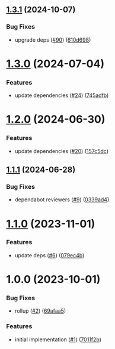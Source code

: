 ## [1.3.1](https://github.com/promotedai/browser-impression-tracker/compare/v1.3.0...v1.3.1) (2024-10-07)


### Bug Fixes

* upgrade deps ([#90](https://github.com/promotedai/browser-impression-tracker/issues/90)) ([610d698](https://github.com/promotedai/browser-impression-tracker/commit/610d698c01984a5dd1c62208b69d30dc91ef99d0))

# [1.3.0](https://github.com/promotedai/browser-impression-tracker/compare/v1.2.0...v1.3.0) (2024-07-04)


### Features

* update dependencies ([#24](https://github.com/promotedai/browser-impression-tracker/issues/24)) ([745adfb](https://github.com/promotedai/browser-impression-tracker/commit/745adfba1439ed6d2e8677424d9cb4615216a43a))

# [1.2.0](https://github.com/promotedai/browser-impression-tracker/compare/v1.1.1...v1.2.0) (2024-06-30)


### Features

* update dependencies ([#20](https://github.com/promotedai/browser-impression-tracker/issues/20)) ([157c5dc](https://github.com/promotedai/browser-impression-tracker/commit/157c5dc91a7af085ee4825bc5d1a13457db284d9))

## [1.1.1](https://github.com/promotedai/browser-impression-tracker/compare/v1.1.0...v1.1.1) (2024-06-28)


### Bug Fixes

* dependabot reviewers ([#9](https://github.com/promotedai/browser-impression-tracker/issues/9)) ([0339ad4](https://github.com/promotedai/browser-impression-tracker/commit/0339ad4477d9fb2153f33b72028e5436897d8c3c))

# [1.1.0](https://github.com/promotedai/browser-impression-tracker/compare/v1.0.0...v1.1.0) (2023-11-01)


### Features

* update deps ([#6](https://github.com/promotedai/browser-impression-tracker/issues/6)) ([079ec4b](https://github.com/promotedai/browser-impression-tracker/commit/079ec4bd8f8211c4253c61802ab5c0e81c074276))

# 1.0.0 (2023-10-01)


### Bug Fixes

* rollup ([#2](https://github.com/promotedai/browser-impression-tracker/issues/2)) ([69afaa5](https://github.com/promotedai/browser-impression-tracker/commit/69afaa50a4a6bb009632c52ffcf061aa85906c74))


### Features

* initial implementation ([#1](https://github.com/promotedai/browser-impression-tracker/issues/1)) ([7011f2b](https://github.com/promotedai/browser-impression-tracker/commit/7011f2b07fe7e025f3fa768d128a77dcf5288478))
